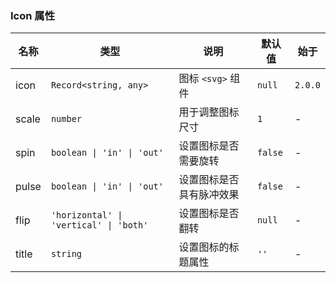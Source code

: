 ### Icon 属性

| 名称  | 类型                  | 说明                                                        | 默认值  | 始于    |
| ----- | --------------------- | ----------------------------------------------------------- | ------- | ------- |
| icon  | `Record<string, any>` | 图标 `<svg>` 组件                                               | `null`  | `2.0.0` |
| scale | `number`              | 用于调整图标尺寸                                            | `1`     | -       |
| spin  | `boolean \| 'in' \| 'out'`             | 设置图标是否需要旋转                                        | `false` | -       |
| pulse | `boolean \| 'in' \| 'out'`             | 设置图标是否具有脉冲效果                                    | `false` | -       |
| flip  | `'horizontal' \| 'vertical' \| 'both'`              | 设置图标是否翻转 | `null`  | -       |
| title | `string`              | 设置图标的标题属性                                          | `''`    | -       |
